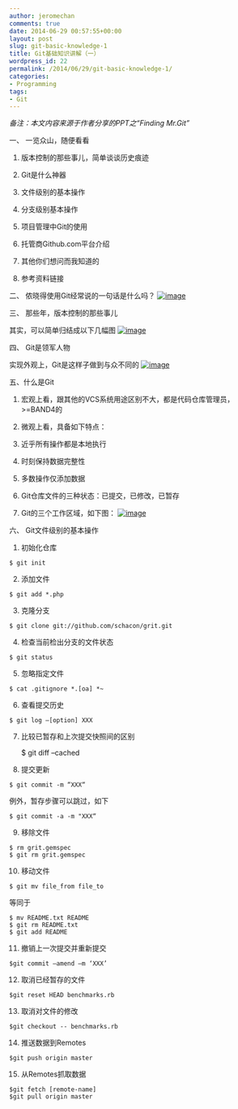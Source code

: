 ```yaml
---
author: jeromechan
comments: true
date: 2014-06-29 00:57:55+00:00
layout: post
slug: git-basic-knowledge-1
title: Git基础知识讲解（一）
wordpress_id: 22
permalink: /2014/06/29/git-basic-knowledge-1/
categories:
- Programming
tags:
- Git
---
```


_备注：本文内容来源于作者分享的PPT之“Finding Mr.Git”_

一、 一览众山，随便看看



	
  1. 版本控制的那些事儿，简单谈谈历史痕迹 

	
  2. Git是什么神器 

	
  3. 文件级别的基本操作 

	
  4. 分支级别基本操作 

	
  5. 项目管理中Git的使用 

	
  6. 托管商Github.com平台介绍 

	
  7. 其他你们想问而我知道的 

	
  8. 参考资料链接



二、 侬晓得使用Git经常说的一句话是什么吗？
[![image](http://aboutcoder.com/wp-content/uploads/2013/08/image_thumb46.png)](http://aboutcoder.com/wp-content/uploads/2013/08/image46.png)


三、 那些年，版本控制的那些事儿

其实，可以简单归结成以下几幅图
[![image](http://aboutcoder.com/wp-content/uploads/2013/08/image_thumb47.png)](http://aboutcoder.com/wp-content/uploads/2013/08/image47.png)


<!-- more -->四、 Git是领军人物
实现外观上，Git是这样子做到与众不同的
[![image](http://aboutcoder.com/wp-content/uploads/2013/08/image_thumb48.png)](http://aboutcoder.com/wp-content/uploads/2013/08/image48.png)


五、什么是Git 



	
  1. 宏观上看，跟其他的VCS系统用途区别不大，都是代码仓库管理员，>=BAND4的 

	
  2. 微观上看，具备如下特点：
1. 近乎所有操作都是本地执行
2. 时刻保持数据完整性
3. 多数操作仅添加数据 

	
  3. Git仓库文件的三种状态：已提交，已修改，已暂存 

	
  4. Git的三个工作区域，如下图：
[![image](http://aboutcoder.com/wp-content/uploads/2013/08/image_thumb49.png)](http://aboutcoder.com/wp-content/uploads/2013/08/image49.png)


六、 Git文件级别的基本操作



	
  1. 初始化仓库


    
    $ git init




	
  2. 添加文件


    
    $ git add *.php




	
  3. 克隆分支


    
    $ git clone git://github.com/schacon/grit.git




	
  4. 检查当前检出分支的文件状态


    
    $ git status




	
  5. 忽略指定文件


    
    $ cat .gitignore *.[oa] *~




	
  6. 查看提交历史


    
    $ git log –[option] XXX




	
  7. 比较已暂存和上次提交快照间的区别


    
     $ git diff –cached




	
  8. 提交更新


    
    $ git commit -m “XXX“


例外，暂存步骤可以跳过，如下

    
    $ git commit -a -m "XXX“




	
  9. 移除文件


    
    $ rm grit.gemspec
    $ git rm grit.gemspec




	
  10. 移动文件


    
    $ git mv file_from file_to


等同于

    
    $ mv README.txt README
    $ git rm README.txt
    $ git add README




	
  11. 撤销上一次提交并重新提交


    
    $git commit –amend –m ‘XXX’




	
  12. 取消已经暂存的文件


    
    $git reset HEAD benchmarks.rb




	
  13. 取消对文件的修改


    
    $git checkout -- benchmarks.rb




	
  14. 推送数据到Remotes


    
    $git push origin master




	
  15. 从Remotes抓取数据


    
    $git fetch [remote-name]
    $git pull origin master





